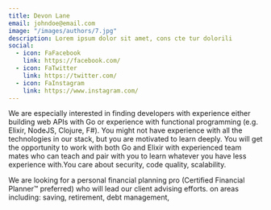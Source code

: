 ```yaml
---
title: Devon Lane
email: johndoe@email.com
image: "/images/authors/7.jpg"
description: Lorem ipsum dolor sit amet, cons cte tur dolorili
social:
  - icon: FaFacebook
    link: https://facebook.com/
  - icon: FaTwitter
    link: https://twitter.com/
  - icon: FaInstagram
    link: https://www.instagram.com/
---
```


We are especially interested in finding developers with experience either building web APIs with Go or experience with functional programming (e.g. Elixir, NodeJS, Clojure, F#). You might not have experience with all the technologies in our stack, but you are motivated to learn deeply. You will get the opportunity to work with both Go and Elixir with experienced team mates who can teach and pair with you to learn whatever you have less experience with.You care about security, code quality, scalability.

We are looking for a personal financial planning pro (Certified Financial Planner™ preferred) who will lead our client advising efforts. on areas including: saving, retirement, debt management,
